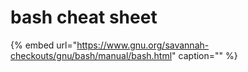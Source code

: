 # bash cheat sheet

{% embed url="https://www.gnu.org/savannah-checkouts/gnu/bash/manual/bash.html" caption="" %}

